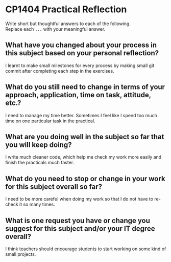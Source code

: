 # CP1404 Practical Reflection

Write short but thoughtful answers to each of the following.  
Replace each `...` with your meaningful answer.

## What have you changed about your process in this subject based on your personal reflection?

I learnt to make small milestones for every process by making small git commit after completing each step in the exercises.

## What do you still need to change in terms of your approach, application, time on task, attitude, etc.?

I need to manage my time better. Sometimes I feel like I spend too much time on one particular task in the practical.

## What are you doing well in the subject so far that you will keep doing?

I write much cleaner code, which help me check my work more easily and finish the practicals much faster.

## What do you need to stop or change in your work for this subject overall so far?

I need to be more careful when doing my work so that I do not have to re-check it so many times.

## What is one request you have or change you suggest for this subject and/or your IT degree overall?

I think teachers should encourage students to start working on some kind of small projects.

